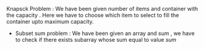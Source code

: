 Knapsck Problem : 
We have been given number of items and container with the capacity . Here we have to choose which item to select to fill the container upto maximum capacity. 
- Subset sum problem : We have been given an array and _sum_ , we have to check if there exists subarray whose sum equal to value _sum_
